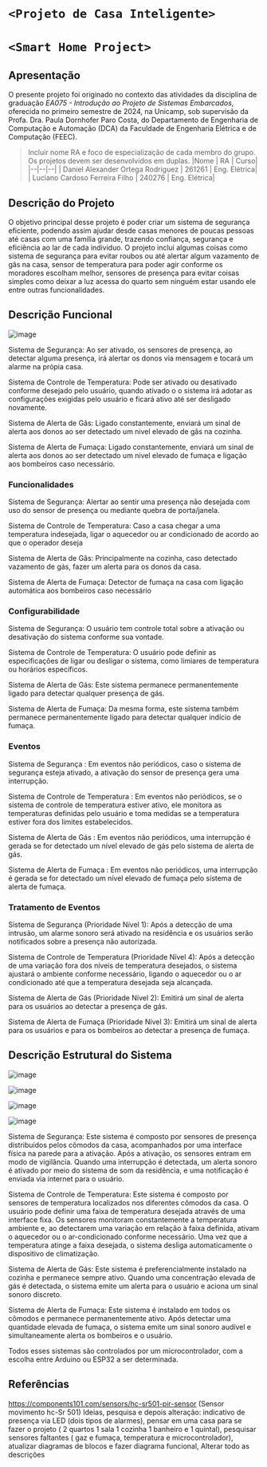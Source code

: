 # `<Projeto de Casa Inteligente>`
# `<Smart Home Project>`

## Apresentação

O presente projeto foi originado no contexto das atividades da disciplina de graduação *EA075 - Introdução ao Projeto de Sistemas Embarcados*, 
oferecida no primeiro semestre de 2024, na Unicamp, sob supervisão da Profa. Dra. Paula Dornhofer Paro Costa, do Departamento de Engenharia de Computação e Automação (DCA) da Faculdade de Engenharia Elétrica e de Computação (FEEC).

> Incluir nome RA e foco de especialização de cada membro do grupo. Os projetos devem ser desenvolvidos em duplas.
> |Nome  | RA | Curso|
> |--|--|--|
> | Daniel Alexander Ortega Rodriguez  | 261261  | Eng. Elétrica|
> | Luciano Cardoso Ferreira Filho     | 240276  | Eng. Elétrica|


## Descrição do Projeto
  O objetivo principal desse projeto é poder criar um sistema de segurança eficiente, podendo assim ajudar desde casas menores de poucas pessoas até casas com uma familia grande, trazendo confiança, segurança e eficiência ao lar de cada individuo. O projeto inclui algumas coisas como sistema de segurança para evitar roubos ou até alertar algum vazamento de gâs na casa, sensor de temperatura para poder agir conforme os moradores escolham melhor, sensores de presença para evitar coisas simples como deixar a luz acessa do quarto sem ninguém estar usando ele entre outras funcionalidades.

## Descrição Funcional
![image](https://github.com/EndlessLight9/ea075-2024.1-dolc/assets/165411886/f6f2a04e-b437-436f-868a-ebb4185268f3)

Sistema de Segurança: Ao ser ativado, os sensores de presença, ao detectar alguma presença, irá alertar os donos via mensagem e tocará um alarme na própia casa.

Sistema de Controle de Temperatura: Pode ser ativado ou desativado conforme desejado pelo usuário, quando ativado o o sistema irá adotar as configurações exigidas pelo usuário e ficará ativo até ser desligado novamente.

Sistema de Alerta de Gâs: Ligado constantemente, enviará um sinal de alerta aos donos ao ser detectado um nivel elevado de gâs na cozinha. 

Sistema de Alerta de Fumaça: Ligado constantemente, enviará um sinal de alerta aos donos ao ser detectado um nivel elevado de fumaça e ligação aos bombeiros caso necessário.


### Funcionalidades


Sistema de Segurança: Alertar ao sentir uma presença não desejada com uso do sensor de presença ou mediante quebra de porta/janela.

Sistema de Controle de Temperatura: Caso a casa chegar a uma temperatura indesejada, ligar o aquecedor ou ar condicionado de acordo ao que o operador deseja 

Sistema de Alerta de Gâs: Principalmente na cozinha, caso detectado vazamento de gás, fazer um alerta para os donos da casa.

Sistema de Alerta de Fumaça: Detector de fumaça na casa com ligação automática aos bombeiros caso necessário


### Configurabilidade


Sistema de Segurança: O usuário tem controle total sobre a ativação ou desativação do sistema conforme sua vontade.

Sistema de Controle de Temperatura: O usuário pode definir as especificações de ligar ou desligar o sistema, como limiares de temperatura ou horários específicos.

Sistema de Alerta de Gás: Este sistema permanece permanentemente ligado para detectar qualquer presença de gás.

Sistema de Alerta de Fumaça: Da mesma forma, este sistema também permanece permanentemente ligado para detectar qualquer indício de fumaça.


### Eventos


Sistema de Segurança : Em eventos não periódicos, caso o sistema de segurança esteja ativado, a ativação do sensor de presença gera uma interrupção.

Sistema de Controle de Temperatura : Em eventos não periódicos, se o sistema de controle de temperatura estiver ativo, ele monitora as temperaturas definidas pelo usuário e toma medidas se a temperatura estiver fora dos limites estabelecidos.

Sistema de Alerta de Gás : Em eventos não periódicos, uma interrupção é gerada se for detectado um nível elevado de gás pelo sistema de alerta de gás.

Sistema de Alerta de Fumaça : Em eventos não periódicos, uma interrupção é gerada se for detectado um nível elevado de fumaça pelo sistema de alerta de fumaça.






### Tratamento de Eventos


Sistema de Segurança (Prioridade Nível 1): Após a detecção de uma intrusão, um alarme sonoro será ativado na residência e os usuários serão notificados sobre a presença não autorizada.

Sistema de Controle de Temperatura (Prioridade Nível 4): Após a detecção de uma variação fora dos níveis de temperatura desejados, o sistema ajustará o ambiente conforme necessário, ligando o aquecedor ou o ar condicionado até que a temperatura desejada seja alcançada.

Sistema de Alerta de Gás (Prioridade Nível 2): Emitirá um sinal de alerta para os usuários ao detectar a presença de gás.

Sistema de Alerta de Fumaça (Prioridade Nível 3): Emitirá um sinal de alerta para os usuários e para os bombeiros ao detectar a presença de fumaça.


## Descrição Estrutural do Sistema

![image](https://github.com/EndlessLight9/ea075-2024.1-dolc/assets/165411886/8c178a6c-19a0-4361-89dd-12dc569bd164)


![image](https://github.com/EndlessLight9/ea075-2024.1-dolc/assets/165411886/3ab0f4d3-79ff-4416-8ff3-fe9ff33925c7)


![image](https://github.com/EndlessLight9/ea075-2024.1-dolc/assets/165411886/823c3a2e-a3e5-49d6-942e-efd07fbb6f29)


![image](https://github.com/EndlessLight9/ea075-2024.1-dolc/assets/165411886/ab8c8509-dfe5-456d-87a2-f8170f2da8da)

Sistema de Segurança: Este sistema é composto por sensores de presença distribuídos pelos cômodos da casa, acompanhados por uma interface física na parede para a ativação. Após a ativação, os sensores entram em modo de vigilância. Quando uma interrupção é detectada, um alerta sonoro é ativado por meio do sistema de som da residência, e uma notificação é enviada via internet para o usuário.

Sistema de Controle de Temperatura: Este sistema é composto por sensores de temperatura localizados nos diferentes cômodos da casa. O usuário pode definir uma faixa de temperatura desejada através de uma interface fixa. Os sensores monitoram constantemente a temperatura ambiente e, ao detectarem uma variação em relação à faixa definida, ativam o aquecedor ou o ar-condicionado conforme necessário. Uma vez que a temperatura atinge a faixa desejada, o sistema desliga automaticamente o dispositivo de climatização.


Sistema de Alerta de Gás: Este sistema é preferencialmente instalado na cozinha e permanece sempre ativo. Quando uma concentração elevada de gás é detectada, o sistema emite um alerta para o usuário e aciona um sinal sonoro discreto.

Sistema de Alerta de Fumaça: Este sistema é instalado em todos os cômodos e permanece permanentemente ativo. Após detectar uma quantidade elevada de fumaça, o sistema emite um sinal sonoro audível e simultaneamente alerta os bombeiros e o usuário.


Todos esses sistemas são controlados por um microcontrolador, com a escolha entre Arduino ou ESP32 a ser determinada.

> 

## Referências

https://components101.com/sensors/hc-sr501-pir-sensor (Sensor movimento hc-Sr 501)
Ideias, pesquisa e depois alteração: indicativo de presença via LED (dois tipos de alarmes), pensar em uma casa para se fazer o projeto ( 2 quartos 1 sala 1 cozinha 1 banheiro e 1 quintal), pesquisar sensores faltantes ( gaz e fumaça, temperatura e microcontrolador), atualizar diagramas de blocos e fazer diagrama funcional, Alterar todo as descrições  

